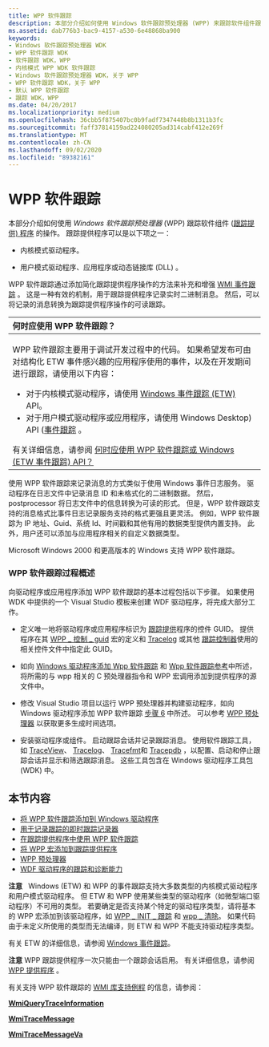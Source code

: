 ```yaml
---
title: WPP 软件跟踪
description: 本部分介绍如何使用 Windows 软件跟踪预处理器 (WPP) 来跟踪软件组件跟踪提供程序的操作。
ms.assetid: dab776b3-bac9-4157-a530-6e48868ba900
keywords:
- Windows 软件跟踪预处理器 WDK
- WPP 软件跟踪 WDK
- 软件跟踪 WDK，WPP
- 内核模式 WPP WDK 软件跟踪
- Windows 软件跟踪预处理器 WDK，关于 WPP
- WPP 软件跟踪 WDK，关于 WPP
- 默认 WPP 软件跟踪
- 跟踪 WDK，WPP
ms.date: 04/20/2017
ms.localizationpriority: medium
ms.openlocfilehash: 36cbb5f875407bc0b9fadf7347448b8b1311b3fc
ms.sourcegitcommit: faff37814159ad224080205ad314cabf412e269f
ms.translationtype: MT
ms.contentlocale: zh-CN
ms.lasthandoff: 09/02/2020
ms.locfileid: "89382161"
---
```

# <a name="wpp-software-tracing"></a>WPP 软件跟踪


本部分介绍如何使用 *Windows 软件跟踪预处理器* (WPP) 跟踪软件组件 ([跟踪提供) 程序](trace-provider.md) 的操作。 跟踪提供程序可以是以下项之一：

-   内核模式驱动程序。

-   用户模式驱动程序、应用程序或动态链接库 (DLL) 。

WPP 软件跟踪通过添加简化跟踪提供程序操作的方法来补充和增强 [WMI 事件跟踪](../kernel/wmi-event-tracing.md) 。 这是一种有效的机制，用于跟踪提供程序记录实时二进制消息。 然后，可以将记录的消息转换为跟踪提供程序操作的可读跟踪。

<table>
<colgroup>
<col width="100%" />
</colgroup>
<thead>
<tr class="header">
<th align="left">何时应使用 WPP 软件跟踪？</th>
</tr>
</thead>
<tbody>
<tr class="odd">
<td align="left"><p>WPP 软件跟踪主要用于调试开发过程中的代码。 如果希望发布可由对结构化 ETW 事件感兴趣的应用程序使用的事件，以及在开发期间进行跟踪，请使用以下内容：</p>
<ul>
<li>对于内核模式驱动程序，请使用 <a href="event-tracing-for-windows--etw-.md" data-raw-source="[Event Tracing for Windows (ETW)](event-tracing-for-windows--etw-.md)">Windows 事件跟踪 (ETW) </a> API。</li>
<li>对于用户模式驱动程序或应用程序，请使用 Windows Desktop) API (<a href="https://docs.microsoft.com/windows/desktop/ETW/event-tracing-portal" data-raw-source="[Event Tracing](/windows/desktop/ETW/event-tracing-portal)">事件跟踪</a> 。</li>
</ul>
有关详细信息，请参阅 <a href="tools-for-software-tracing.md" data-raw-source="[When should I use WPP Software Tracing or the Event Tracing for Windows (ETW) API?](tools-for-software-tracing.md)">何时应使用 WPP 软件跟踪或 Windows (ETW 事件跟踪) API？</a></td>
</tr>
</tbody>
</table>

 

使用 WPP 软件跟踪来记录消息的方式类似于使用 Windows 事件日志服务。 驱动程序在日志文件中记录消息 ID 和未格式化的二进制数据。 然后，postprocessor 将日志文件中的信息转换为可读的形式。 但是，WPP 软件跟踪支持的消息格式比事件日志记录服务支持的格式更强且更灵活。 例如，WPP 软件跟踪为 IP 地址、Guid、系统 Id、时间戳和其他有用的数据类型提供内置支持。 此外，用户还可以添加与应用程序相关的自定义数据类型。

Microsoft Windows 2000 和更高版本的 Windows 支持 WPP 软件跟踪。

### <a name="an-overview-of-the-wpp-software-tracing-process"></a>WPP 软件跟踪过程概述

向驱动程序或应用程序添加 WPP 软件跟踪的基本过程包括以下步骤。 如果使用 WDK 中提供的一个 Visual Studio 模板来创建 WDF 驱动程序，将完成大部分工作。

-   定义唯一地将驱动程序或应用程序标识为 [跟踪提供](trace-provider.md)程序的控件 GUID。 提供程序在其 [WPP \_ 控制 \_ guid](/previous-versions/windows/hardware/previsioning-framework/ff556186(v=vs.85)) 宏的定义和 [Tracelog](tracelog.md) 或其他 [跟踪控制器](trace-controller.md)使用的相关控件文件中指定此 GUID。

-   如向 [Windows 驱动程序添加 Wpp 软件跟踪](adding-wpp-software-tracing-to-a-windows-driver.md) 和 [Wpp 软件跟踪参考](/previous-versions/windows/hardware/previsioning-framework/ff556205(v=vs.85))中所述，将所需的与 wpp 相关的 C 预处理器指令和 WPP 宏调用添加到提供程序的源文件中。

-   修改 Visual Studio 项目以运行 WPP 预处理器并构建驱动程序，如向 Windows 驱动程序添加 WPP 软件跟踪 [步骤 6](adding-wpp-software-tracing-to-a-windows-driver.md#step-6-modify-the-visual-studio-project-to-run-the-wpp-preprocessor-and-build-the-solution) 中所述。 可以参考 [WPP 预处理器](wpp-preprocessor.md) 以获取更多生成时间选项。

-   安装驱动程序或组件。 启动跟踪会话并记录跟踪消息。 使用软件跟踪工具，如 [TraceView](traceview.md)、 [Tracelog](tracelog.md)、 [Tracefmt](tracefmt.md)和 [Tracepdb](tracepdb.md) ，以配置、启动和停止跟踪会话并显示和筛选跟踪消息。 这些工具包含在 Windows 驱动程序工具包 (WDK) 中。

## <a name="in-this-section"></a>本节内容


-   [将 WPP 软件跟踪添加到 Windows 驱动程序](adding-wpp-software-tracing-to-a-windows-driver.md)
-   [用于记录跟踪的即时跟踪记录器](using-wpp-recorder.md)
-   [在跟踪提供程序中使用 WPP 软件跟踪](using-wpp-software-tracing-in-a-trace-provider.md)
-   [将 WPP 宏添加到跟踪提供程序](adding-wpp-macros-to-a-trace-provider.md)
-   [WPP 预处理器](wpp-preprocessor.md)
-   [WDF 驱动程序的跟踪和诊断能力](tracing-and-diagnosability-for-wdf-drivers.md)

**注意**   Windows (ETW) 和 WPP 的事件跟踪支持大多数类型的内核模式驱动程序和用户模式驱动程序。 但 ETW 和 WPP 使用某些类型的驱动程序（如微型端口驱动程序）不可用的类型。 若要确定是否支持某个特定的驱动程序类型，请将基本的 WPP 宏添加到该驱动程序，如 [WPP \_ INIT \_ 跟踪](/previous-versions/windows/hardware/previsioning-framework/ff556191(v=vs.85)) 和 [wpp \_ 清除](/previous-versions/windows/hardware/previsioning-framework/ff556179(v=vs.85))。 如果代码由于未定义所使用的类型而无法编译，则 ETW 和 WPP 不能支持驱动程序类型。

有关 ETW 的详细信息，请参阅 [Windows 事件跟踪](/windows-hardware/test/wpt/event-tracing-for-windows)。

**注意** WPP 跟踪提供程序一次只能由一个跟踪会话启用。 有关详细信息，请参阅 [WPP 提供程序](/windows/desktop/ETW/about-event-tracing#providers) 。

有关支持 WPP 软件跟踪的 [WMI 库支持例程](/windows-hardware/drivers/ddi/index) 的信息，请参阅：

[**WmiQueryTraceInformation**](/windows-hardware/drivers/ddi/wdm/nf-wdm-wmiquerytraceinformation)

[**WmiTraceMessage**](/windows-hardware/drivers/ddi/wdm/nf-wdm-wmitracemessage)

[**WmiTraceMessageVa**](/windows-hardware/drivers/ddi/wdm/nf-wdm-wmitracemessageva)

 

